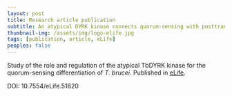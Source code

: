 ```yaml
---
layout: post
title: Research article publication
subtitle: An atypical DYRK kinase connects quorum-sensing with posttranscriptional gene regulation in Trypanosoma brucei
thumbnail-img: /assets/img/logo-elife.jpg
tags: [publication, article, eLife]
peoples: false
---
```


Study of the role and regulation of the atypical TbDYRK kinase for the quorum-sensing differentiation of *T. brucei*.
Published in [eLife](https://elifesciences.org/articles/51620).

DOI: 10.7554/eLife.51620
